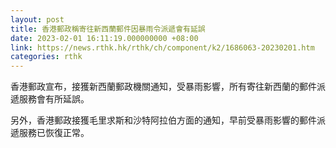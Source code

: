 ```yaml
---
layout: post
title: 香港郵政稱寄往新西蘭郵件因暴雨令派遞會有延誤
date: 2023-02-01 16:11:19.000000000 +08:00
link: https://news.rthk.hk/rthk/ch/component/k2/1686063-20230201.htm
categories: rthk
---
```


香港郵政宣布，接獲新西蘭郵政機關通知，受暴雨影響，所有寄往新西蘭的郵件派遞服務會有所延誤。

另外，香港郵政接獲毛里求斯和沙特阿拉伯方面的通知，早前受暴雨影響的郵件派遞服務已恢復正常。
